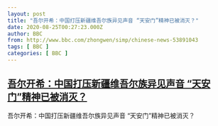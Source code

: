 ```yaml
---
layout: post
title: "吾尔开希：中国打压新疆维吾尔族异见声音 “天安门”精神已被消灭？"
date: 2020-08-25T00:27:23.000Z
author: BBC
from: http://www.bbc.com/zhongwen/simp/chinese-news-53891043
tags: [ BBC ]
categories: [ BBC ]
---
```

<!--1598315243000-->
[吾尔开希：中国打压新疆维吾尔族异见声音 “天安门”精神已被消灭？](http://www.bbc.com/zhongwen/simp/chinese-news-53891043)
------

<div>
吾尔开希：中国打压新疆维吾尔族异见声音 “天安门”精神已被消灭？
</div>
